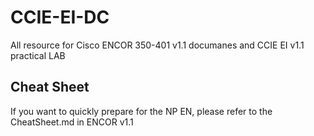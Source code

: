 # CCIE-EI-DC
All resource for Cisco ENCOR 350-401 v1.1 documanes and CCIE EI v1.1 practical LAB
## Cheat Sheet
If you want to quickly prepare for the NP EN, please refer to the CheatSheet.md in ENCOR v1.1
